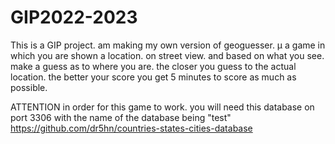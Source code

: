 # GIP2022-2023
This is a GIP project. am making my own version of geoguesser. µ
a game in which you are shown a location. on street view. and based on what you see. make a guess as to where you are.
the closer you guess to the actual location. the better your score
you get 5 minutes to score as much as possible.

ATTENTION
in order for this game to work. you will need this database on port 3306 with the name of the database being "test"
https://github.com/dr5hn/countries-states-cities-database


